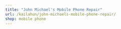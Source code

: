 ```yaml
---
title: "John Michael's Mobile Phone Repair"
url: /kailahun/john-michaels-mobile-phone-repair/
shop: mobile phone
---
```

